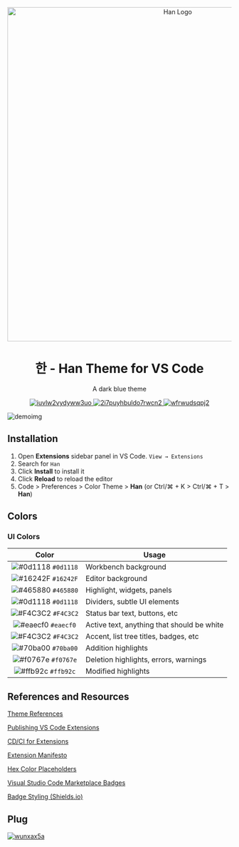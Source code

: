 <p align="center">
  <img alt="Han Logo" src="https://raw.githubusercontent.com/na-wu/project-han/master/images/logo.png" 
  width="750" />
</p>
<h1 align="center">
  한 - Han Theme for VS Code
</h1>
<p align="center">
  A dark blue theme
</p>
<p align="center">
  <a href="https://marketplace.visualstudio.com/items?itemName=nathanwu.han-vscode">
    <img alt="iuvlw2vydyww3uo" src="https://vsmarketplacebadge.apphb.com/version/nathanwu.han-vscode.svg?style=for-the-badge&labelColor=16242F&color=0d1118&logo=visual-studio-code&logoColor=F4C3C2&logoWidth=20" />
  </a>
  <a href="https://marketplace.visualstudio.com/items?itemName=nathanwu.han-vscode">
    <img alt="2i7puyhbuldo7rwcn2" src="https://vsmarketplacebadge.apphb.com/downloads/nathanwu.han-vscode.svg?style=for-the-badge&labelColor=16242F&color=0d1118&logo=visual-studio-code&logoColor=F4C3C2&logoWidth=20" />
  </a>
  <a href="https://marketplace.visualstudio.com/items?itemName=nathanwu.han-vscode">
    <img alt="wfrwudsqpj2" src="https://vsmarketplacebadge.apphb.com/rating-star/nathanwu.han-vscode.svg?style=for-the-badge&labelColor=16242F&color=0d1118&logo=visual-studio-code&logoColor=F4C3C2&logoWidth=20" />
  </a>
</p>

![demoimg](https://raw.githubusercontent.com/na-wu/project-han/master/images/demo.png)

## Installation

1. Open **Extensions** sidebar panel in VS Code. `View → Extensions`
2. Search for `Han`
3. Click **Install** to install it
4. Click **Reload** to reload the editor
5. Code > Preferences > Color Theme > **Han** (or Ctrl/⌘ + K > Ctrl/⌘ + T > **Han**)

## Colors

### UI Colors

|                               Color                                | Usage                                      |
| :----------------------------------------------------------------: | ------------------------------------------ |
| ![#0d1118](https://via.placeholder.com/12/0d1118/0d1118) `#0d1118` | Workbench background                       |
| ![#16242F](https://via.placeholder.com/12/16242F/16242F) `#16242F` | Editor background                          |
| ![#465880](https://via.placeholder.com/12/465880/465880) `#465880` | Highlight, widgets, panels                 |
| ![#0d1118](https://via.placeholder.com/12/0d1118/0d1118) `#0d1118` | Dividers, subtle UI elements               |
| ![#F4C3C2](https://via.placeholder.com/12/F4C3C2/F4C3C2) `#F4C3C2` | Status bar text, buttons, etc              |
| ![#eaecf0](https://via.placeholder.com/12/eaecf0/eaecf0) `#eaecf0` | Active text, anything that should be white |
| ![#F4C3C2](https://via.placeholder.com/12/F4C3C2/F4C3C2) `#F4C3C2` | Accent, list tree titles, badges, etc      |
| ![#70ba00](https://via.placeholder.com/12/70ba00/70ba00) `#70ba00` | Addition highlights                        |
| ![#f0767e](https://via.placeholder.com/12/f0767e/f0767e) `#f0767e` | Deletion highlights, errors, warnings      |
| ![#ffb92c](https://via.placeholder.com/12/ffb92c/ffb92c) `#ffb92c` | Modified highlights                        |


## References and Resources

[Theme References](https://code.visualstudio.com/api/references/theme-color#text-colors)

[Publishing VS Code Extensions](https://code.visualstudio.com/docs/extensions/publish-extension)

[CD/CI for Extensions](https://code.visualstudio.com/api/working-with-extensions/continuous-integration)

[Extension Manifesto](https://code.visualstudio.com/api/references/extension-manifest)


[Hex Color Placeholders](https://placeholder.com/)

[Visual Studio Code Marketplace Badges](https://vsmarketplacebadge.apphb.com/)

[Badge Styling (Shields.io)](https://shields.io/)

## Plug
 <a href="https://www.instagram.com/na.wu/"><img alt="wunxax5a" src="https://img.shields.io/badge/Instagram-na.wu-blue.svg?style=for-the-badge&labelColor=16242F&color=0d1118&logo=instagram&logoColor=F4C3C2&logoWidth=20"/></a>
